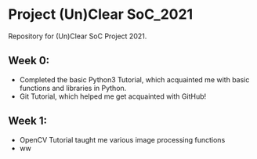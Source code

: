# Project (Un)Clear SoC_2021
Repository for (Un)Clear SoC Project 2021.

## Week 0:
- Completed the basic Python3 Tutorial, which acquainted me with basic functions and libraries in Python.
- Git Tutorial, which helped me get acquainted with GitHub!

## Week 1:
- OpenCV Tutorial taught me various image processing functions
 - ww

